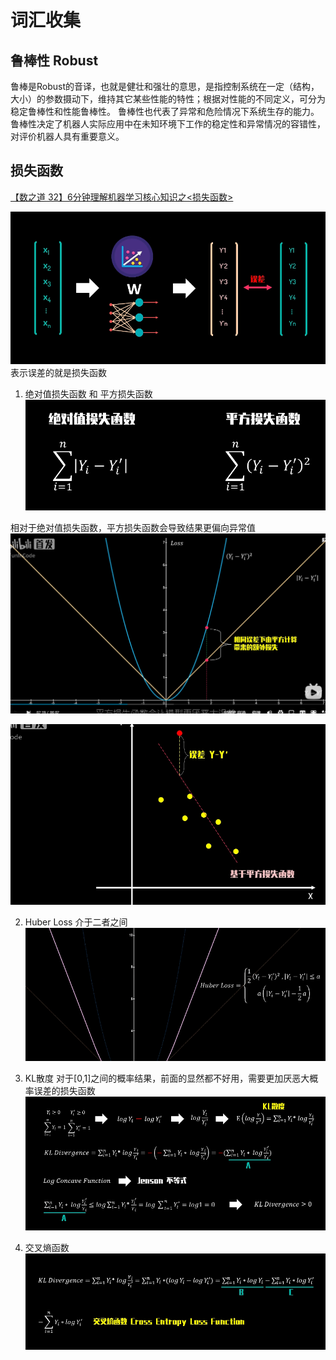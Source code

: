 # 词汇收集

## 鲁棒性 Robust
   鲁棒是Robust的音译，也就是健壮和强壮的意思，是指控制系统在一定（结构，大小）的参数摄动下，维持其它某些性能的特性；根据对性能的不同定义，可分为稳定鲁棒性和性能鲁棒性。 鲁棒性也代表了异常和危险情况下系统生存的能力。 鲁棒性决定了机器人实际应用中在未知环境下工作的稳定性和异常情况的容错性，对评价机器人具有重要意义。

## 损失函数
   [【数之道 32】6分钟理解机器学习核心知识之<损失函数>](https://www.bilibili.com/video/BV1vg411172u?spm_id_from=333.1007.top_right_bar_window_history.content.click&vd_source=6beebf17d5aa6fb3d9fb4b629d0b319a)
   
   ![](2022-08-30-02-12-14.png)
   表示误差的就是损失函数

   1. 绝对值损失函数 和 平方损失函数
   ![](2022-08-30-02-12-47.png)

   相对于绝对值损失函数，平方损失函数会导致结果更偏向异常值
   ![](2022-08-30-02-36-07.png)

   ![](2022-08-30-02-36-19.png)

   2. Huber Loss 介于二者之间
   ![](2022-08-30-02-36-42.png)

   3. KL散度
   对于[0,1]之间的概率结果，前面的显然都不好用，需要更加厌恶大概率误差的损失函数
   ![](2022-08-30-02-39-52.png)

   4. 交叉熵函数
   ![](2022-08-30-02-40-15.png) 